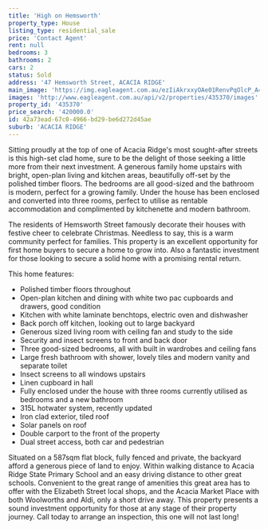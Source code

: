 ```yaml
---
title: 'High on Hemsworth'
property_type: House
listing_type: residential_sale
price: 'Contact Agent'
rent: null
bedrooms: 3
bathrooms: 2
cars: 2
status: Sold
address: '47 Hemsworth Street, ACACIA RIDGE'
main_image: 'https://img.eagleagent.com.au/ezIiAkrxxyOAe01RenvPqOlcP_A=/1280x854/smart/https://s3-us-west-2.amazonaws.com/eagleagent-orig/images/6823756/123691418-image-M.jpg'
images: 'http://www.eagleagent.com.au/api/v2/properties/435370/images'
property_id: '435370'
price_search: '420000.0'
id: 42a73ead-67c0-4966-bd29-be6d272d45ae
suburb: 'ACACIA RIDGE'
---
```

Sitting proudly at the top of one of Acacia Ridge's most sought-after streets is this high-set clad home, sure to be the delight of those seeking a little more from their next investment. A generous family home upstairs with bright, open-plan living and kitchen areas, beautifully off-set by the polished timber floors. The bedrooms are all good-sized and the bathroom is modern, perfect for a growing family. Under the house has been enclosed and converted into three rooms, perfect to utilise as rentable accommodation and complimented by kitchenette and modern bathroom.

The residents of Hemsworth Street famously decorate their houses with festive cheer to celebrate Christmas. Needless to say, this is a warm community perfect for families. This property is an excellent opportunity for first home buyers to secure a home to grow into. Also a fantastic investment for those looking to secure a solid home with a promising rental return.

This home features:

*  Polished timber floors throughout
*  Open-plan kitchen and dining with white two pac cupboards and drawers, good condition
*  Kitchen with white laminate benchtops, electric oven and dishwasher
*  Back porch off kitchen, looking out to large backyard
*  Generous sized living room with ceiling fan and study to the side
*  Security and insect screens to front and back door
*  Three good-sized bedrooms, all with built in wardrobes and ceiling fans
*  Large fresh bathroom with shower, lovely tiles and modern vanity and separate toilet
*  Insect screens to all windows upstairs
*  Linen cupboard in hall
*  Fully enclosed under the house with three rooms currently utilised as bedrooms and a new bathroom
*  315L hotwater system, recently updated
*  Iron clad exterior, tiled roof
*  Solar panels on roof
*  Double carport to the front of the property
*  Dual street access, both car and pedestrian

Situated on a 587sqm flat block, fully fenced and private, the backyard afford a generous piece of land to enjoy. Within walking distance to Acacia Ridge State Primary School and an easy driving distance to other great schools. Convenient to the great range of amenities this great area has to offer with the Elizabeth Street local shops, and the Acacia Market Place with both Woolworths and Aldi, only a short drive away. This property presents a sound investment opportunity for those at any stage of their property journey. Call today to arrange an inspection, this one will not last long!
